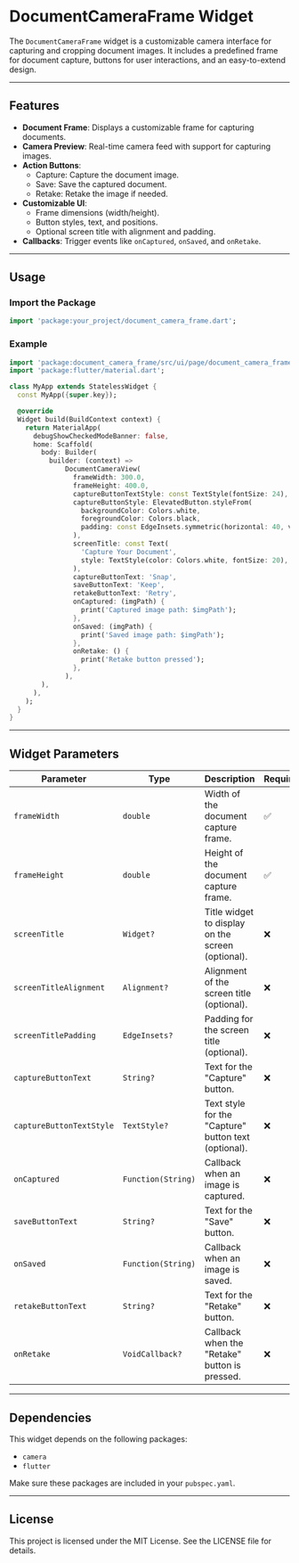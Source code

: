 # DocumentCameraFrame Widget

The `DocumentCameraFrame` widget is a customizable camera interface for capturing and cropping
document images. It includes a predefined frame for document capture, buttons for user interactions,
and an easy-to-extend design.

---

## Features

- **Document Frame**: Displays a customizable frame for capturing documents.
- **Camera Preview**: Real-time camera feed with support for capturing images.
- **Action Buttons**:
    - Capture: Capture the document image.
    - Save: Save the captured document.
    - Retake: Retake the image if needed.
- **Customizable UI**:
    - Frame dimensions (width/height).
    - Button styles, text, and positions.
    - Optional screen title with alignment and padding.
- **Callbacks**: Trigger events like `onCaptured`, `onSaved`, and `onRetake`.

---

## Usage

### Import the Package

```dart
import 'package:your_project/document_camera_frame.dart';
```

### Example

```dart
import 'package:document_camera_frame/src/ui/page/document_camera_frame.dart';
import 'package:flutter/material.dart';

class MyApp extends StatelessWidget {
  const MyApp({super.key});

  @override
  Widget build(BuildContext context) {
    return MaterialApp(
      debugShowCheckedModeBanner: false,
      home: Scaffold(
        body: Builder(
          builder: (context) =>
              DocumentCameraView(
                frameWidth: 300.0,
                frameHeight: 400.0,
                captureButtonTextStyle: const TextStyle(fontSize: 24),
                captureButtonStyle: ElevatedButton.styleFrom(
                  backgroundColor: Colors.white,
                  foregroundColor: Colors.black,
                  padding: const EdgeInsets.symmetric(horizontal: 40, vertical: 10),
                ),
                screenTitle: const Text(
                  'Capture Your Document',
                  style: TextStyle(color: Colors.white, fontSize: 20),
                ),
                captureButtonText: 'Snap',
                saveButtonText: 'Keep',
                retakeButtonText: 'Retry',
                onCaptured: (imgPath) {
                  print('Captured image path: $imgPath');
                },
                onSaved: (imgPath) {
                  print('Saved image path: $imgPath');
                },
                onRetake: () {
                  print('Retake button pressed');
                },
              ),
        ),
      ),
    );
  }
}
```

---

## Widget Parameters

| Parameter                | Type               | Description                                          | Required |
|--------------------------|--------------------|------------------------------------------------------|----------|
| `frameWidth`             | `double`           | Width of the document capture frame.                 | ✅        |
| `frameHeight`            | `double`           | Height of the document capture frame.                | ✅        |
| `screenTitle`            | `Widget?`          | Title widget to display on the screen (optional).    | ❌        |
| `screenTitleAlignment`   | `Alignment?`       | Alignment of the screen title (optional).            | ❌        |
| `screenTitlePadding`     | `EdgeInsets?`      | Padding for the screen title (optional).             | ❌        |
| `captureButtonText`      | `String?`          | Text for the "Capture" button.                       | ❌        |
| `captureButtonTextStyle` | `TextStyle?`       | Text style for the "Capture" button text (optional). | ❌        |
| `onCaptured`             | `Function(String)` | Callback when an image is captured.                  | ❌        |
| `saveButtonText`         | `String?`          | Text for the "Save" button.                          | ❌        |
| `onSaved`                | `Function(String)` | Callback when an image is saved.                     | ❌        |
| `retakeButtonText`       | `String?`          | Text for the "Retake" button.                        | ❌        |
| `onRetake`               | `VoidCallback?`    | Callback when the "Retake" button is pressed.        | ❌        |

---

## Dependencies

This widget depends on the following packages:

- `camera`
- `flutter`

Make sure these packages are included in your `pubspec.yaml`.

---

## License

This project is licensed under the MIT License. See the LICENSE file for details.
